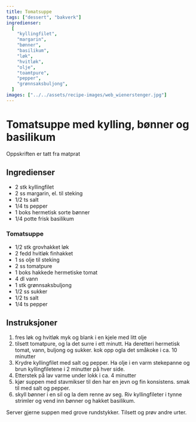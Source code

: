```yaml
---
title: Tomatsuppe
tags: ["dessert", "bakverk"]
ingredienser:
  [
    "kyllingfilet",
    "margarin",
    "bønner",
    "basilikum",
    "løk",
    "hvitløk",
    "olje",
    "toamtpure",
    "pepper",
    "grønnsaksbuljong",
  ]
images: ["../../assets/recipe-images/web_wienerstenger.jpg"]
---
```


# Tomatsuppe med kylling, bønner og basilikum

Oppskriften er tatt fra matprat

## Ingredienser

- 2 stk kyllingfilet
- 2 ss margarin, el. til steking
- 1/2 ts salt
- 1/4 ts pepper
- 1 boks hermetisk sorte bønner
- 1/4 potte frisk basilikum

### Tomatsuppe

- 1/2 stk grovhakket løk
- 2 fedd hvitløk finhakket
- 1 ss olje til steking
- 2 ss tomatpure
- 1 boks hakkede hermetiske tomat
- 4 dl vann
- 1 stk grønnsaksbuljong
- 1/2 ss sukker
- 1/2 ts salt
- 1/4 ts pepper

## Instruksjoner

1. fres løk og hvitløk myk og blank i en kjele med litt olje
2. tilsett tomatpure, og la det surre i ett minutt. Ha deretteri hermetisk tomat, vann, buljong og sukker. kok opp ogla det småkoke i ca. 10 minutter
3. Krydre kyllingfilet med salt og pepper. Ha olje i en varm stekepanne og brun kyllingfiletene i 2 minutter på hver side.
4. Etterstek på lav varme under lokk i ca. 4 minutter
5. kjør suppen med stavmikser til den har en jevn og fin konsistens. smak til med salt og pepper.
6. skyll bønner i en sil og la dem renne av seg. Riv kyllingfileter i tynne strimler og vend inn bønner og hakket basilikum.

Server gjerne suppen med grove rundstykker. Tilsett og prøv andre urter.
